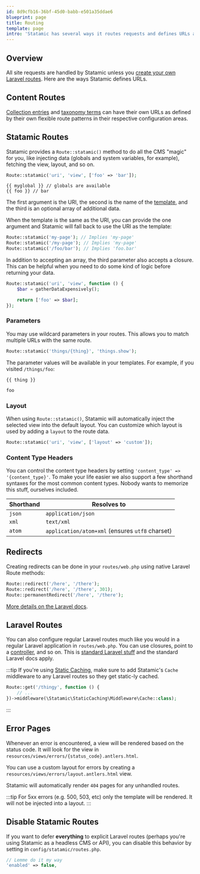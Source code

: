 ```yaml
---
id: 8d9cfb16-36bf-45d0-babb-e501a35ddae6
blueprint: page
title: Routing
template: page
intro: 'Statamic has several ways it routes requests and defines URLs and patterns, all of which are listed and described in this section.'
---
```

## Overview

All site requests are handled by Statamic unless you [create your own Laravel routes](#laravel-routes). Here are the ways Statamic defines URLs.

## Content Routes
[Collection entries](/collections#routing) and [taxonomy terms](/taxonomies#routing) can have their own URLs as defined by their own flexible route patterns in their respective configuration areas.

## Statamic Routes

Statamic provides a `Route::statamic()` method to do all the CMS "magic" for you, like injecting data (globals and system variables, for example), fetching the view, layout, and so on.

``` php
Route::statamic('uri', 'view', ['foo' => 'bar']);
```
```
{{ myglobal }} // globals are available
{{ foo }} // bar
```

The first argument is the URI, the second is the name of the [template](/views#templates), and the third is an optional array of additional data.

When the template is the same as the URI, you can provide the one argument and Statamic will fall back to use the URI as the template:

```php
Route::statamic('my-page'); // Implies 'my-page'
Route::statamic('/my-page'); // Implies 'my-page'
Route::statamic('/foo/bar'); // Implies 'foo.bar'
```

In addition to accepting an array, the third parameter also accepts a closure. This can be helpful when you need to do some kind of logic before returning your data.

```php
Route::statamic('uri', 'view', function () {
    $bar = gatherDataExpensively();

    return ['foo' => $bar];
});
```

### Parameters

You may use wildcard parameters in your routes. This allows you to match multiple URLs with the same route.

``` php
Route::statamic('things/{thing}', 'things.show');
```

The parameter values will be available in your templates. For example, if you visited `/things/foo`:

```
{{ thing }}
```

```html
foo
```

### Layout

When using `Route::statamic()`, Statamic will automatically inject the selected view into the default layout. You can customize which layout is used by adding a `layout` to the route data.

``` php
Route::statamic('uri', 'view', ['layout' => 'custom']);
```

### Content Type Headers

You can control the content type headers by setting `'content_type' => '{content_type}'`. To make your life easier we also support a few shorthand syntaxes for the most common content types. Nobody wants to memorize this stuff, ourselves included.

| Shorthand | Resolves to |
|-----------|-------------|
| `json` | `application/json` |
| `xml` | `text/xml` |
| `atom` | `application/atom+xml` (ensures `utf8` charset) |

## Redirects

Creating redirects can be done in your `routes/web.php` using native Laravel Route methods:

``` php
Route::redirect('/here', '/there');
Route::redirect('/here', '/there', 301);
Route::permanentRedirect('/here', '/there');
```

[More details on the Laravel docs](https://laravel.com/docs/routing#redirect-routes).

## Laravel Routes

You can also configure regular Laravel routes much like you would in a regular Laravel application in `routes/web.php`. You can use closures, point to a [controller](/controllers), and so on. This is [standard Laravel stuff](https://laravel.com/docs/routing) and the standard Laravel docs apply.

:::tip
If you're using [Static Caching](/static-caching), make sure to add Statamic's `Cache` middleware to any Laravel routes so they get static-ly cached.

```php
Route::get('/thingy', function () {
	// ...
})->middleware(\Statamic\StaticCaching\Middleware\Cache::class);
```
:::

## Error Pages

Whenever an error is encountered, a view will be rendered based on the status code. It will look for the view in `resources/views/errors/{status_code}.antlers.html`.

You can use a custom layout for errors by creating a `resources/views/errors/layout.antlers.html` view.

Statamic will automatically render `404` pages for any unhandled routes.

:::tip
For 5xx errors (e.g. 500, 503, etc) only the template will be rendered. It will not be injected into a layout.
:::

## Disable Statamic Routes

If you want to defer **everything** to explicit Laravel routes (perhaps you're using Statamic as a headless CMS or API), you can disable this behavior by setting in `config/statamic/routes.php`.

``` php
// Lemme do it my way
'enabled' => false,
```
